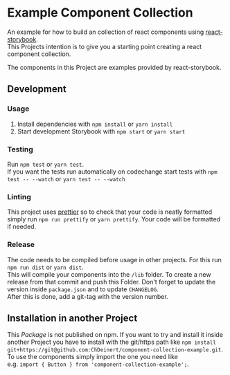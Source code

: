 # Example Component Collection

An example for how to build an collection of react components using [react-storybook](https://getstorybook.io/).  
This Projects intention is to give you a starting point creating a react component collection.

The components in this Project are examples provided by react-storybook.  

## Development

### Usage

1. Install dependencies with `npm install` or `yarn install`
2. Start development Storybook with `npm start` or `yarn start`

### Testing

Run `npm test` or `yarn test`.  
If you want the tests run automatically on codechange start tests with `npm test -- --watch` or `yarn test -- --watch`

### Linting

This project uses [prettier](https://github.com/prettier/prettier) so to check that your code is neatly formatted simply run `npm run prettify` or `yarn prettify`. Your code will be formatted if needed.

### Release

The code needs to be compiled before usage in other projects. For this run `npm run dist` or `yarn dist`.  
This will compile your components into the `/lib` folder. To create a new release from that commit and push this Folder. Don't forget to update the version inside `package.json` and to update `CHANGELOG`.  
After this is done, add a git-tag with the version number.

## Installation in another Project

This *Package* is not published on npm. If you want to try and install it inside another Project you have to install with the git/https path like `npm install git+https://git@github.com:ChDeinert/component-collection-example.git`.  
To use the components simply import the one you need like  
e.g. `import { Button } from 'component-collection-example';`.
